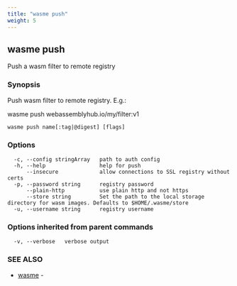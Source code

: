```yaml
---
title: "wasme push"
weight: 5
---
```

## wasme push

Push a wasm filter to remote registry

### Synopsis

Push wasm filter to remote registry. E.g.:

wasme push webassemblyhub.io/my/filter:v1


```
wasme push name[:tag|@digest] [flags]
```

### Options

```
  -c, --config stringArray   path to auth config
  -h, --help                 help for push
      --insecure             allow connections to SSL registry without certs
  -p, --password string      registry password
      --plain-http           use plain http and not https
      --store string         Set the path to the local storage directory for wasm images. Defaults to $HOME/.wasme/store
  -u, --username string      registry username
```

### Options inherited from parent commands

```
  -v, --verbose   verbose output
```

### SEE ALSO

* [wasme](../wasme)	 - 

